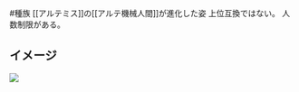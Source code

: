 #種族 
[[アルテミス]]の[[アルテ機械人間]]が進化した姿
上位互換ではない。
人数制限がある。
## イメージ
![](https://x.com/mendezmendezart/status/1839297315628339636)